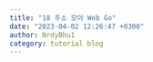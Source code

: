 ```yaml
---
title: "18 주소 모아 Web Go"
date: "2023-04-02 12:26:47 +0300"
author: NrdyBhu1
category: tutorial blog
---
```

